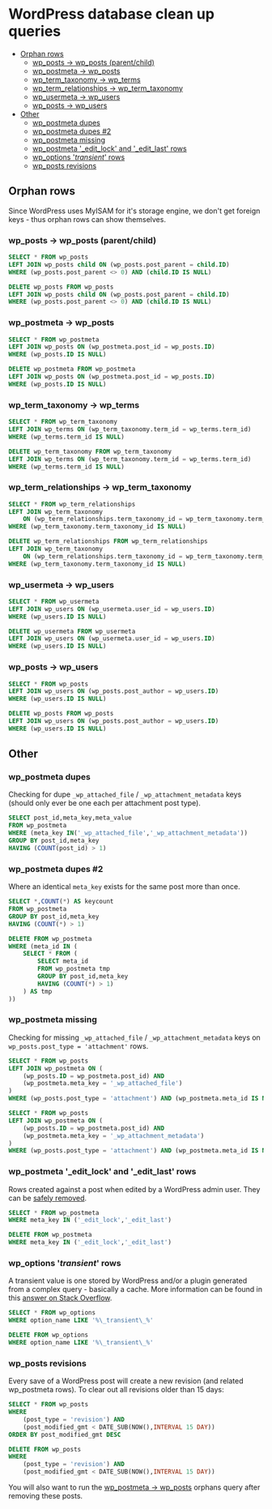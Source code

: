 # WordPress database clean up queries
- [Orphan rows](#orphan-rows)
	- [wp_posts -> wp_posts (parent/child)](#wp_posts---wp_posts-parentchild)
	- [wp_postmeta -> wp_posts](#wp_postmeta---wp_posts)
	- [wp_term_taxonomy -> wp_terms](#wp_term_taxonomy---wp_terms)
	- [wp_term_relationships -> wp_term_taxonomy](#wp_term_relationships---wp_term_taxonomy)
	- [wp_usermeta -> wp_users](#wp_usermeta---wp_users)
	- [wp_posts -> wp_users](#wp_posts---wp_users)
- [Other](#other)
	- [wp_postmeta dupes](#wp_postmeta-dupes)
	- [wp_postmeta dupes #2](#wp_postmeta-dupes-2)
	- [wp_postmeta missing](#wp_postmeta-missing)
	- [wp_postmeta '_edit_lock' and  '_edit_last' rows](#wp_postmeta-_edit_lock-and--_edit_last-rows)
	- [wp_options '_transient_' rows](#wp_options-_transient_-rows)
	- [wp_posts revisions](#wp_posts-revisions)

## Orphan rows
Since WordPress uses MyISAM for it's storage engine, we don't get foreign keys - thus orphan rows can show themselves.

### wp_posts -> wp_posts (parent/child)

```sql
SELECT * FROM wp_posts
LEFT JOIN wp_posts child ON (wp_posts.post_parent = child.ID)
WHERE (wp_posts.post_parent <> 0) AND (child.ID IS NULL)

DELETE wp_posts FROM wp_posts
LEFT JOIN wp_posts child ON (wp_posts.post_parent = child.ID)
WHERE (wp_posts.post_parent <> 0) AND (child.ID IS NULL)
```

### wp_postmeta -> wp_posts

```sql
SELECT * FROM wp_postmeta
LEFT JOIN wp_posts ON (wp_postmeta.post_id = wp_posts.ID)
WHERE (wp_posts.ID IS NULL)

DELETE wp_postmeta FROM wp_postmeta
LEFT JOIN wp_posts ON (wp_postmeta.post_id = wp_posts.ID)
WHERE (wp_posts.ID IS NULL)
```

### wp_term_taxonomy -> wp_terms

```sql
SELECT * FROM wp_term_taxonomy
LEFT JOIN wp_terms ON (wp_term_taxonomy.term_id = wp_terms.term_id)
WHERE (wp_terms.term_id IS NULL)

DELETE wp_term_taxonomy FROM wp_term_taxonomy
LEFT JOIN wp_terms ON (wp_term_taxonomy.term_id = wp_terms.term_id)
WHERE (wp_terms.term_id IS NULL)
```

### wp_term_relationships -> wp_term_taxonomy

```sql
SELECT * FROM wp_term_relationships
LEFT JOIN wp_term_taxonomy
	ON (wp_term_relationships.term_taxonomy_id = wp_term_taxonomy.term_taxonomy_id)
WHERE (wp_term_taxonomy.term_taxonomy_id IS NULL)

DELETE wp_term_relationships FROM wp_term_relationships
LEFT JOIN wp_term_taxonomy
	ON (wp_term_relationships.term_taxonomy_id = wp_term_taxonomy.term_taxonomy_id)
WHERE (wp_term_taxonomy.term_taxonomy_id IS NULL)
```

### wp_usermeta -> wp_users

```sql
SELECT * FROM wp_usermeta
LEFT JOIN wp_users ON (wp_usermeta.user_id = wp_users.ID)
WHERE (wp_users.ID IS NULL)

DELETE wp_usermeta FROM wp_usermeta
LEFT JOIN wp_users ON (wp_usermeta.user_id = wp_users.ID)
WHERE (wp_users.ID IS NULL)
```

### wp_posts -> wp_users

```sql
SELECT * FROM wp_posts
LEFT JOIN wp_users ON (wp_posts.post_author = wp_users.ID)
WHERE (wp_users.ID IS NULL)

DELETE wp_posts FROM wp_posts
LEFT JOIN wp_users ON (wp_posts.post_author = wp_users.ID)
WHERE (wp_users.ID IS NULL)
```

## Other

### wp_postmeta dupes
Checking for dupe `_wp_attached_file` / `_wp_attachment_metadata` keys (should only ever be one each per attachment post type).

```sql
SELECT post_id,meta_key,meta_value
FROM wp_postmeta
WHERE (meta_key IN('_wp_attached_file','_wp_attachment_metadata'))
GROUP BY post_id,meta_key
HAVING (COUNT(post_id) > 1)
```

### wp_postmeta dupes #2
Where an identical `meta_key` exists for the same post more than once.

```sql
SELECT *,COUNT(*) AS keycount
FROM wp_postmeta
GROUP BY post_id,meta_key
HAVING (COUNT(*) > 1)

DELETE FROM wp_postmeta
WHERE (meta_id IN (
	SELECT * FROM (
		SELECT meta_id
		FROM wp_postmeta tmp
		GROUP BY post_id,meta_key
		HAVING (COUNT(*) > 1)
	) AS tmp
))
```

### wp_postmeta missing
Checking for missing `_wp_attached_file` / `_wp_attachment_metadata` keys on `wp_posts.post_type = 'attachment'` rows.

```sql
SELECT * FROM wp_posts
LEFT JOIN wp_postmeta ON (
	(wp_posts.ID = wp_postmeta.post_id) AND
	(wp_postmeta.meta_key = '_wp_attached_file')
)
WHERE (wp_posts.post_type = 'attachment') AND (wp_postmeta.meta_id IS NULL)

SELECT * FROM wp_posts
LEFT JOIN wp_postmeta ON (
	(wp_posts.ID = wp_postmeta.post_id) AND
	(wp_postmeta.meta_key = '_wp_attachment_metadata')
)
WHERE (wp_posts.post_type = 'attachment') AND (wp_postmeta.meta_id IS NULL)
```

### wp_postmeta '_edit_lock' and  '_edit_last' rows
Rows created against a post when edited by a WordPress admin user. They can be [safely removed](https://wordpress.org/support/topic/can-i-remove-_edit_lock-_edit_last-from-wp_postmeta).

```sql
SELECT * FROM wp_postmeta
WHERE meta_key IN ('_edit_lock','_edit_last')

DELETE FROM wp_postmeta
WHERE meta_key IN ('_edit_lock','_edit_last')
```

### wp_options '_transient_' rows
A transient value is one stored by WordPress and/or a plugin generated from a complex query - basically a cache. More information can be found in this [answer on Stack Overflow](http://stackoverflow.com/a/11995022).

```sql
SELECT * FROM wp_options
WHERE option_name LIKE '%\_transient\_%'

DELETE FROM wp_options
WHERE option_name LIKE '%\_transient\_%'
```

### wp_posts revisions
Every save of a WordPress post will create a new revision (and related wp_postmeta rows). To clear out all revisions older than 15 days:

```sql
SELECT * FROM wp_posts
WHERE
	(post_type = 'revision') AND
	(post_modified_gmt < DATE_SUB(NOW(),INTERVAL 15 DAY))
ORDER BY post_modified_gmt DESC

DELETE FROM wp_posts
WHERE
	(post_type = 'revision') AND
	(post_modified_gmt < DATE_SUB(NOW(),INTERVAL 15 DAY))
```

You will also want to run the [wp_postmeta -> wp_posts](#wp_postmeta---wp_posts) orphans query after removing these posts.

